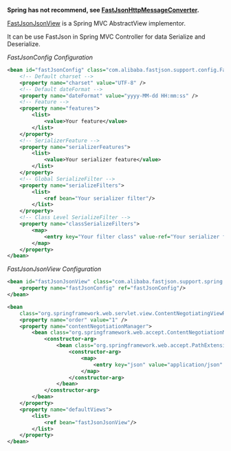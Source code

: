 **Spring has not recommend, see [FastJsonHttpMessageConverter](https://github.com/alibaba/fastjson/wiki/FastJsonHttpMessageConverter_EN).**

[FastJsonJsonView](https://github.com/alibaba/fastjson/blob/master/src/main/java/com/alibaba/fastjson/support/spring/FastJsonJsonView.java) is a Spring MVC AbstractView implementor.

It can be use FastJson in Spring MVC Controller for data Serialize and Deserialize.

_FastJsonConfig Configuration_
```xml
<bean id="fastJsonConfig" class="com.alibaba.fastjson.support.config.FastJsonConfig">
    <!-- Default charset -->
    <property name="charset" value="UTF-8" />
    <!-- Default dateFormat -->
    <property name="dateFormat" value="yyyy-MM-dd HH:mm:ss" />
    <!-- Feature -->
    <property name="features">
        <list>
            <value>Your feature</value>
        </list>
    </property>
    <!-- SerializerFeature -->
    <property name="serializerFeatures">
        <list>
            <value>Your serializer feature</value>
        </list>
    </property>
    <!-- Global SerializeFilter -->
    <property name="serializeFilters">
        <list>
            <ref bean="Your serializer filter"/>	
        </list>
    </property>
    <!-- Class Level SerializeFilter -->
    <property name="classSerializeFilters">
        <map>
            <entry key="Your filter class" value-ref="Your serializer filter"/>
        </map>
    </property>
</bean>
```

_FastJsonJsonView Configuration_
```xml
<bean id="fastJsonJsonView" class="com.alibaba.fastjson.support.spring.FastJsonJsonView">
    <property name="fastJsonConfig" ref="fastJsonConfig"/>
</bean>

<bean
	class="org.springframework.web.servlet.view.ContentNegotiatingViewResolver">
	<property name="order" value="1" />
	<property name="contentNegotiationManager">
		<bean class="org.springframework.web.accept.ContentNegotiationManager">
			<constructor-arg>
				<bean class="org.springframework.web.accept.PathExtensionContentNegotiationStrategy">
					<constructor-arg>
						<map>
							<entry key="json" value="application/json" />
						</map>
					</constructor-arg>
				</bean>
			</constructor-arg>
		</bean>
	</property>
	<property name="defaultViews">
		<list>
			<ref bean="fastJsonJsonView"/>
		</list>
	</property>
</bean>
```